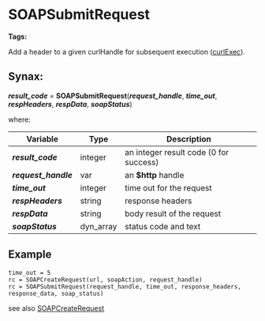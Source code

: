 # SOAPSubmitRequest

**Tags:**
<badge text='curl' vertical='middle' />
<badge text='soap' vertical='middle' />
<badge text='http' vertical='middle' />

Add a header to a given curlHandle for subsequent execution ([curlExec](../curlExec/#heading)).

## Synax:

***result_code*** = **SOAPSubmitRequest**(***request_handle***, ***time_out***, ***respHeaders***, ***respData***, ***soapStatus***)

where:

| Variable | Type | Description |
|--|--|--|
***result_code*** | integer |an integer result code (0 for success)
***request_handle*** | var | an **$http** handle
***time_out*** | integer |time out for the request
***respHeaders*** | string |response headers
***respData*** | string |body result of the request
***soapStatus*** | dyn_array |status code and text

## Example
```
time_out = 5
rc = SOAPCreateRequest(url, soapAction, request_handle)
rc = SOAPSubmitRequest(request_handle, time_out, response_headers, response_data, soap_status)
```

see also [SOAPCreateRequest](../SOAPCreateRequest/#heading)